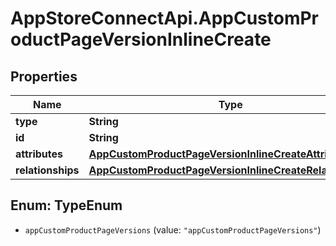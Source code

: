# AppStoreConnectApi.AppCustomProductPageVersionInlineCreate

## Properties

Name | Type | Description | Notes
------------ | ------------- | ------------- | -------------
**type** | **String** |  | 
**id** | **String** |  | [optional] 
**attributes** | [**AppCustomProductPageVersionInlineCreateAttributes**](AppCustomProductPageVersionInlineCreateAttributes.md) |  | [optional] 
**relationships** | [**AppCustomProductPageVersionInlineCreateRelationships**](AppCustomProductPageVersionInlineCreateRelationships.md) |  | [optional] 



## Enum: TypeEnum


* `appCustomProductPageVersions` (value: `"appCustomProductPageVersions"`)




